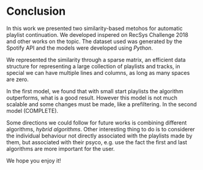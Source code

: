 # Conclusion

In this work we presented two similarity-based metohos for automatic playlist
continuation. We developed inspered on RecSys Challenge 2018 and other works
on the topic. The dataset used was generated by the Spotify API and the models
were developed using *Python*. 

We represented the similarity through a sparse matrix, an efficient data
structure for representing a large collection of playlists and tracks, in
special we can have multiple lines and columns, as long as many spaces are
zero.  

In the first model, we found that with small start playlists the algorithm
outperforms, what is a good result. However this model is not much scalable
and some changes must be made, like a prefiltering. In the second model
(COMPLETE). 

Some directions we could follow for future works is combining different
algorithms, *hybrid algorithms*. Other interesting thing to do is to
considerer the individual behaviour not directly associated with the
playlists made by them, but associated with their psyco, e.g. use the fact the
first and last algorithms are more important for the user. 

We hope you enjoy it! 
